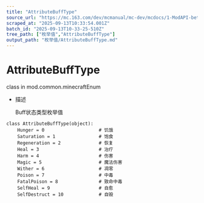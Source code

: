 ```yaml
---
title: "AttributeBuffType"
source_url: "https://mc.163.com/dev/mcmanual/mc-dev/mcdocs/1-ModAPI-beta/%E6%9E%9A%E4%B8%BE%E5%80%BC/AttributeBuffType.html?catalog=1"
scraped_at: "2025-09-13T10:33:54.001Z"
batch_id: "2025-09-13T10-33-25-510Z"
tree_path: ["枚举值","AttributeBuffType"]
output_path: "枚举值/AttributeBuffType.md"
---
```


#  AttributeBuffType

class in mod.common.minecraftEnum

*   描述
    
    Buff状态类型枚举值
    

```
class AttributeBuffType(object):
	Hunger = 0                    # 饥饿
	Saturation = 1                # 饱食
	Regeneration = 2              # 恢复
	Heal = 3                      # 治疗
	Harm = 4                      # 伤害
	Magic = 5                     # 魔法伤害
	Wither = 6                    # 凋零
	Poison = 7                    # 中毒
	FatalPoison = 8               # 致命中毒
	SelfHeal = 9                  # 自愈
	SelfDestruct = 10             # 自毁


```